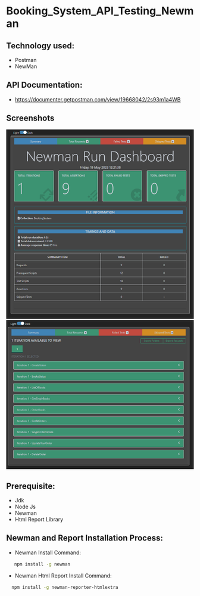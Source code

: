
# Booking_System_API_Testing_Newman


## Technology used:
- Postman
- NewMan

## API Documentation:

 - https://documenter.getpostman.com/view/19668042/2s93m1a4WB

## Screenshots

![App Screenshot](https://github.com/shihab0005/Booking-System-API-Practice-with-Newman/blob/main/Capture1.PNG?raw=true)
![App Screenshot](https://github.com/shihab0005/Booking-System-API-Practice-with-Newman/blob/main/Capture2.PNG?raw=true)

## Prerequisite:

- Jdk
- Node Js
- Newman
- Html Report Library

## Newman and Report Installation Process:

- Newman Install Command:
```bash
   npm install -g newman
```
- Newman Html Report Install Command:
```bash
  npm install -g newman-reporter-htmlextra
```
